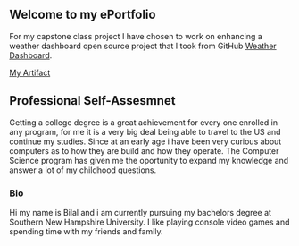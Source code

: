 ## Welcome to my ePortfolio

For my capstone class project I have chosen to work on enhancing a weather dashboard open source project that I took from GitHub [Weather Dashboard](https://github.com/vlaine/Weather-Forecast-Dashboard).

[My Artifact](https:/belezi.github.io)

## Professional Self-Assesmnet

  Getting a college degree is a great achievement for every one enrolled in any program, for me it is a very big deal being able to travel to the US and continue my studies. Since at an early age i have been very curious about computers as to how they are build and how they operate. The Computer Science program has given me the oportunity to expand my knowledge and answer a lot of my childhood questions. 

### Bio

Hi my name is Bilal and i am currently pursuing my bachelors degree at Southern New Hampshire University. 
I like playing console video games and spending time with my friends and family. 
